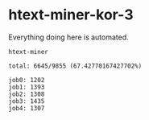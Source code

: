 # htext-miner-kor-3

Everything doing here is automated.

```
htext-miner

total: 6645/9855 (67.42770167427702%)

job0: 1202
job1: 1393
job2: 1308
job3: 1435
job4: 1307
```